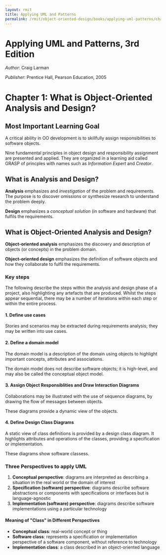 ```yaml
---
layout: rmit
title: Applying UML and Patterns
permalink: /rmit/object-oriented-design/books/applying-uml-patterns/chapter-01/
---
```


Applying UML and Patterns, 3rd Edition
======================================

_Author_: Craig Larman

_Publisher_: Prentice Hall, Pearson Education, 2005

Chapter 1: What is Object-Oriented Analysis and Design?
=======================================================

Most Important Learning Goal
----------------------------

A critical ability in OO development is to skillfully assign responsibilities to software objects.

Nine fundamental principles in object design and responsibility assignment are presented and applied. They are organized in a learning aid called GRASP of princples with names such as _Information Expert_ and _Creator_.

What is Analysis and Design?
----------------------------

__Analysis__ emphasizes and _investigation_ of the problem and requirements. The purpose is to discover omissions or synthesize research to understand the problem deeply.

__Design__  emphasizes a _conceptual solution_ (in software and hardware) that fulfils the requirements.

What is Object-Oriented Analysis and Design?
--------------------------------------------

__Object-oriented analysis__ emphasizes the discovery and description of objects (or concepts) in the problem domain.

__Object-oriented design__ emphasizes the definition of software objects and how they collaborate to fulfil the requirements.

### Key steps

The following describe the steps within the analysis and design phase of a project, also highlighting any artefacts that are produced. Whilst the steps appear sequential, there may be a number of iterations within each step or within the entire process.

#### 1. Define use cases

Stories and scenarios may be extracted during requirements analysis; they may be written into use cases.

#### 2. Define a domain model

The domain model is a description of the domain using objects to highlight important concepts, attributes and associations.

The domain model does not describe software objects; it is high-level, and may also be called the conceptual object model.

#### 3. Assign Object Responsiblities and Draw Interaction Diagrams

Collaborations may be illustrated with the use of sequence diagrams, by drawing the flow of messages between objects.

These diagrams provide a dynamic view of the objects.

#### 4. Define Design Class Diagrams

A static view of class definitions is provided by a design class diagram. It highlights attributes and operations of the classes, providing a specification or implementation.

These diagrams show software classess.

### Three Perspectives to apply UML

1. __Conceptual perspective__: diagrams are interpreted as describing a situation in the real world or the domain of interest
2. __Specification (software) perspective__: diagrams describe software abstractions or components with specifications or interfaces but is language-agnostic
3. __Implementation (software) perspective__: diagrams describe software implementations using a particular technology

#### Meaning of "Class" in Different Perspectives

* __Conceptual class__: real-world concept or thing
* __Software class__: represents a specification or implementation perspective of a software component, without reference to technology
* __Implementation class__: a class described in an object-oriented language

